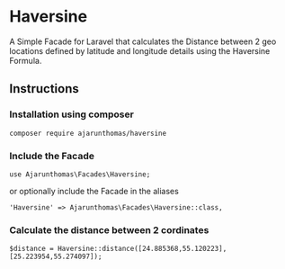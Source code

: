# Haversine
A Simple Facade for Laravel that calculates the Distance between 2 geo locations defined by latitude and longitude details using the Haversine Formula.

## Instructions
### Installation using composer
```
composer require ajarunthomas/haversine
```

### Include the Facade
```
use Ajarunthomas\Facades\Haversine;
```
or optionally include the Facade in the aliases
```
'Haversine' => Ajarunthomas\Facades\Haversine::class,
```

### Calculate the distance between 2 cordinates
```
$distance = Haversine::distance([24.885368,55.120223],[25.223954,55.274097]);
```
